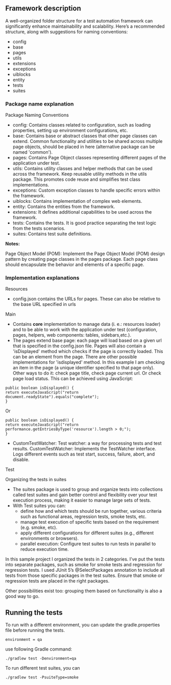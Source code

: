 ## Framework description

A well-organized folder structure for a test automation framework can significantly enhance maintainability and
scalability. Here’s a recommended structure, along with suggestions for naming conventions:

* config
* base
* pages
* utils
* extensions
* exceptions
* uiblocks
* entity
* tests
* suites

### Package name explanation

Package Naming Conventions

* config: Contains classes related to configuration, such as loading properties, setting up environment configurations,
  etc.
* base: Contains base or abstract classes that other page classes can extend. Common functionality and utilities to be
  shared across multiple page objects, should be placed in here (alternative package can be named 'common').
* pages: Contains Page Object classes representing different pages of the application under test.
* utils: Contains utility classes and helper methods that can be used across the framework. Keep reusable utility
  methods in the utils package. This promotes code reuse and simplifies test class implementations.
* exceptions: Custom exception classes to handle specific errors within the framework.
* uiblocks: Contains implementation of complex web elements.
* entity: Contains the entities from the framework.
* extensions: It defines additional capabilities to be used across the framework.
* tests: Contains the tests. It is good practice separating the test logic from the tests scenarios.
* suites: Contains test suite definitions.

**Notes:**

Page Object Model (POM): Implement the Page Object Model (POM) design pattern by creating page classes in the pages
package. Each page class should encapsulate the behavior and elements of a specific page.

### Implementation explanations

Resources

* config.json contains the URLs for pages. These can also be relative to the base URL specified in urls

Main

* Contains **core** implementation to manage data (i. e.: resources loader) and to be able to work with the application
  under test (configuration, pages, helpers, web components: tables, sidebars,etc.).
* The pages extend base page: each page will load based on a given url that is specified in the config.json file. Pages
  will also contain a 'isDisplayed' method which checks if the page is correctly loaded. This can be an element from the
  page. There are other possible implementations for 'isdisplayed' method. In this example I am checking an item in the
  page (a unique identifier specified to that page only). Other ways to do it: check page title, check page current url.
  Or check page load status. This can be achieved using JavaScript:

```
public boolean isDisplayed() {
return executeJavaScript("return document.readyState").equals("complete");
}
```

Or

```
public boolean isDisplayed() {
return executeJavaScript("return performance.getEntriesByType('resource').length > 0;");
}
```

* CustomTestWatcher: Test watcher: a way for processing tests and test results. CustomTestWatcher: Implements the
  TestWatcher interface. Logs different events such as test start, success, failure, abort, and disable.

Test

Organizing the tests in suites

* The suites package is used to group and organize tests into collections called test suites and gain better control and
  flexibility over your test execution process, making it easier to manage large sets of tests.
* With Test suites you can:
    * define how and which tests should be run together, various criteria such as functional areas, regression tests,
      smoke tests, etc.
    * manage test execution of specific tests based on the requirement (e.g. smoke, etc).
    * apply different configurations for different suites (e.g., different environments or browsers).
    * parallel execution: Configure test suites to run tests in parallel to reduce execution time.

In this sample project I organized the tests in 2 categories. I’ve put the tests into separate packages, such as smoke
for smoke tests and regression for regression tests. I used JUnit 5’s @SelectPackages annotation to include all tests
from those specific packages in the test suites. Ensure that smoke or regression tests are placed in the right packages.

Other possibilities exist too: grouping them based on functionality is also a good way to go.

## Running the tests

To run with a different environment, you can update the gradle.properties file before running the tests.

```
environment = qa
```

use following Gradle command:

```
./gradlew test -Denvironment=qa
```

To run different test suites, you can

```
./gradlew test -PsuiteType=smoke
```
